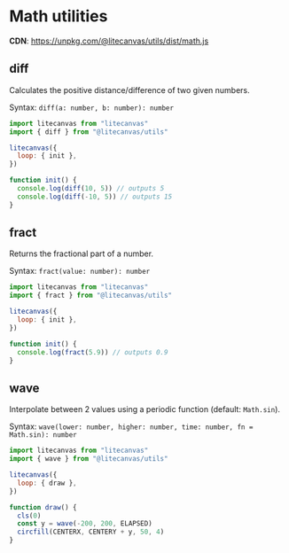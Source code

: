 # Math utilities

**CDN**: https://unpkg.com/@litecanvas/utils/dist/math.js

## diff

Calculates the positive distance/difference of two given numbers.

Syntax: `diff(a: number, b: number): number`

```js
import litecanvas from "litecanvas"
import { diff } from "@litecanvas/utils"

litecanvas({
  loop: { init },
})

function init() {
  console.log(diff(10, 5)) // outputs 5
  console.log(diff(-10, 5)) // outputs 15
}
```

## fract

Returns the fractional part of a number.

Syntax: `fract(value: number): number`

```js
import litecanvas from "litecanvas"
import { fract } from "@litecanvas/utils"

litecanvas({
  loop: { init },
})

function init() {
  console.log(fract(5.9)) // outputs 0.9
}
```

## wave

Interpolate between 2 values using a periodic function (default: `Math.sin`).

Syntax: `wave(lower: number, higher: number, time: number, fn = Math.sin): number`

```js
import litecanvas from "litecanvas"
import { wave } from "@litecanvas/utils"

litecanvas({
  loop: { draw },
})

function draw() {
  cls(0)
  const y = wave(-200, 200, ELAPSED)
  circfill(CENTERX, CENTERY + y, 50, 4)
}
```
